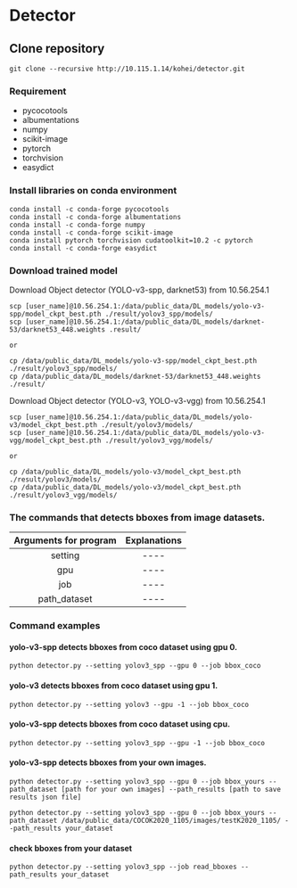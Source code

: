 # Detector

## Clone repository
```
git clone --recursive http://10.115.1.14/kohei/detector.git 
```



### Requirement
* pycocotools
* albumentations
* numpy
* scikit-image
* pytorch
* torchvision
* easydict


### Install libraries on conda environment
```
conda install -c conda-forge pycocotools
conda install -c conda-forge albumentations
conda install -c conda-forge numpy
conda install -c conda-forge scikit-image
conda install pytorch torchvision cudatoolkit=10.2 -c pytorch
conda install -c conda-forge easydict
```



### Download trained model
Download Object detector (YOLO-v3-spp, darknet53) from 10.56.254.1
```
scp [user_name]@10.56.254.1:/data/public_data/DL_models/yolo-v3-spp/model_ckpt_best.pth ./result/yolov3_spp/models/
scp [user_name]@10.56.254.1:/data/public_data/DL_models/darknet-53/darknet53_448.weights .result/

or

cp /data/public_data/DL_models/yolo-v3-spp/model_ckpt_best.pth ./result/yolov3_spp/models/
cp /data/public_data/DL_models/darknet-53/darknet53_448.weights ./result/
```

Download Object detector (YOLO-v3, YOLO-v3-vgg) from 10.56.254.1
```
scp [user_name]@10.56.254.1:/data/public_data/DL_models/yolo-v3/model_ckpt_best.pth ./result/yolov3/models/
scp [user_name]@10.56.254.1:/data/public_data/DL_models/yolo-v3-vgg/model_ckpt_best.pth ./result/yolov3_vgg/models/

or

cp /data/public_data/DL_models/yolo-v3/model_ckpt_best.pth ./result/yolov3/models/
cp /data/public_data/DL_models/yolo-v3/model_ckpt_best.pth ./result/yolov3_vgg/models/
```


### The commands that detects bboxes from image datasets.

|Arguments for program|Explanations|
|:---:|:---:|
|setting|----|
|gpu|----|
|job|----|
|path_dataset|----|


### Command examples
#### yolo-v3-spp detects bboxes from coco dataset using gpu 0.
```
python detector.py --setting yolov3_spp --gpu 0 --job bbox_coco
```

#### yolo-v3 detects bboxes from coco dataset using gpu 1.
```
python detector.py --setting yolov3 --gpu -1 --job bbox_coco
```

#### yolo-v3-spp detects bboxes from coco dataset using cpu.
```
python detector.py --setting yolov3_spp --gpu -1 --job bbox_coco
```

#### yolo-v3-spp detects bboxes from your own images.
```
python detector.py --setting yolov3_spp --gpu 0 --job bbox_yours --path_dataset [path for your own images] --path_results [path to save results json file]

python detector.py --setting yolov3_spp --gpu 0 --job bbox_yours --path_dataset /data/public_data/COCOK2020_1105/images/testK2020_1105/ --path_results your_dataset
```

#### check bboxes from your dataset
```
python detector.py --setting yolov3_spp --job read_bboxes --path_results your_dataset
```


